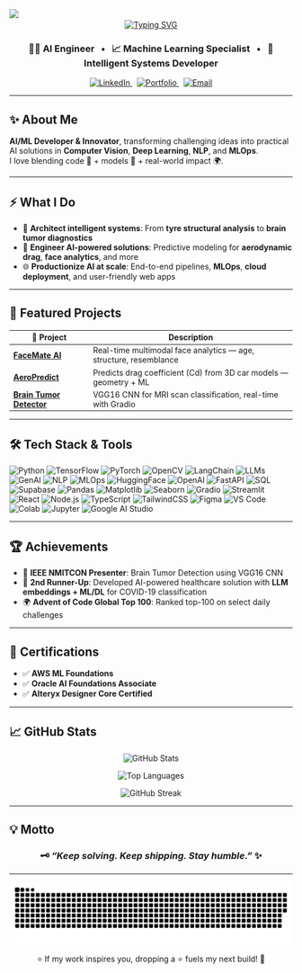 <img aligns="right" src="https://visitor-badge.laobi.icu/badge?page_id=YugandranB.YugandranB"/>
<div align="center">
  <a href="https://git.io/typing-svg">
    <img src="https://readme-typing-svg.demolab.com?font=Chakra+Petch&size=70&duration=4000&pause=750&vCenter=true&width=800&height=100&lines=Hi+There!+%F0%9F%91%8B;I'm+Yugandran+B!;Welcome+To+My+Repo!+%F0%9F%A4%97" alt="Typing SVG" />
  </a>
</div>

<h3 align="center">
  👨‍💻 AI Engineer &nbsp; • &nbsp; 📈 Machine Learning Specialist &nbsp; • &nbsp; 🧠 Intelligent Systems Developer
</h3>


<!-- Socials -->
<p align="center">
  <a href="https://www.linkedin.com/in/yugandranb/" target="_blank">
    <img src="https://img.shields.io/badge/LinkedIn-0A66C2?style=for-the-badge&logo=linkedin&logoColor=white" alt="LinkedIn"/>
  </a>
  &nbsp;
  <a href="https://yugandranb.vercel.app/" target="_blank">
    <img src="https://img.shields.io/badge/Portfolio-000000?style=for-the-badge&logo=About.me&logoColor=white" alt="Portfolio"/>
  </a>
  &nbsp;
  <a href="mailto:yugandranbalaji@gmail.com">
    <img src="https://img.shields.io/badge/Email-D14836?style=for-the-badge&logo=gmail&logoColor=white" alt="Email"/>
  </a>
</p>

---

## ✨ About Me

**AI/ML Developer & Innovator**, transforming challenging ideas into practical AI solutions in **Computer Vision**, **Deep Learning**, **NLP**, and **MLOps**.  
I love blending code 🧩 + models 🧠 + real-world impact 🌍.

---

## ⚡ What I Do

- 🧠 **Architect intelligent systems**: From **tyre structural analysis** to **brain tumor diagnostics**
- 🚀 **Engineer AI-powered solutions**: Predictive modeling for **aerodynamic drag**, **face analytics**, and more
- 🌐 **Productionize AI at scale**: End-to-end pipelines, **MLOps**, **cloud deployment**, and user-friendly web apps

---

## 🚀 Featured Projects

| 📌 Project | Description |
|-----------|--------------|
| [**FaceMate AI**](https://facemateai.vercel.app/) | Real-time multimodal face analytics — age, structure, resemblance |
| [**AeroPredict**](https://github.com/YugandranB/AeroPredict) | Predicts drag coefficient (Cd) from 3D car models — geometry + ML |
| [**Brain Tumor Detector**](https://github.com/YugandranB/Brain-Tumor-Detector) | VGG16 CNN for MRI scan classification, real-time with Gradio |

---

## 🛠️ Tech Stack & Tools

![Python](https://img.shields.io/badge/-Python-3776AB?style=for-the-badge&logo=python&logoColor=white)
![TensorFlow](https://img.shields.io/badge/-TensorFlow-FF6F00?style=for-the-badge&logo=tensorflow&logoColor=white)
![PyTorch](https://img.shields.io/badge/-PyTorch-EE4C2C?style=for-the-badge&logo=pytorch&logoColor=white)
![OpenCV](https://img.shields.io/badge/-OpenCV-5C3EE8?style=for-the-badge&logo=opencv&logoColor=white)
![LangChain](https://img.shields.io/badge/-LangChain-00BFFF?style=for-the-badge&logo=python&logoColor=white)
![LLMs](https://img.shields.io/badge/-LLMs-800080?style=for-the-badge&logo=openai&logoColor=white)
![GenAI](https://img.shields.io/badge/-GenAI-FF69B4?style=for-the-badge&logo=openai&logoColor=white)
![NLP](https://img.shields.io/badge/-NLP-228B22?style=for-the-badge&logo=python&logoColor=white)
![MLOps](https://img.shields.io/badge/-MLOps-3E8EDE?style=for-the-badge&logo=python&logoColor=white)
![HuggingFace](https://img.shields.io/badge/-HuggingFace-FCC624?style=for-the-badge&logo=huggingface&logoColor=black)
![OpenAI](https://img.shields.io/badge/-OpenAI-412991?style=for-the-badge&logo=openai&logoColor=white)
![FastAPI](https://img.shields.io/badge/-FastAPI-009688?style=for-the-badge&logo=fastapi&logoColor=white)
![SQL](https://img.shields.io/badge/-SQL-4479A1?style=for-the-badge&logo=mysql&logoColor=white)
![Supabase](https://img.shields.io/badge/-Supabase-3ECF8E?style=for-the-badge&logo=supabase&logoColor=white)
![Pandas](https://img.shields.io/badge/-Pandas-150458?style=for-the-badge&logo=pandas&logoColor=white)
![Matplotlib](https://img.shields.io/badge/-Matplotlib-11557C?style=for-the-badge&logo=python&logoColor=white)
![Seaborn](https://img.shields.io/badge/-Seaborn-3B4D62?style=for-the-badge&logo=python&logoColor=white)
![Gradio](https://img.shields.io/badge/-Gradio-FFB600?style=for-the-badge&logo=python&logoColor=black)
![Streamlit](https://img.shields.io/badge/-Streamlit-FF4B4B?style=for-the-badge&logo=streamlit&logoColor=white)
![React](https://img.shields.io/badge/-React-61DAFB?style=for-the-badge&logo=react&logoColor=black)
![Node.js](https://img.shields.io/badge/-Node.js-339933?style=for-the-badge&logo=nodedotjs&logoColor=white)
![TypeScript](https://img.shields.io/badge/-TypeScript-007ACC?style=for-the-badge&logo=typescript&logoColor=white)
![TailwindCSS](https://img.shields.io/badge/-TailwindCSS-06B6D4?style=for-the-badge&logo=tailwindcss&logoColor=white)
![Figma](https://img.shields.io/badge/-Figma-F24E1E?style=for-the-badge&logo=figma&logoColor=white)
![VS Code](https://img.shields.io/badge/-VS%20Code-007ACC?style=for-the-badge&logo=visualstudiocode&logoColor=white)
![Colab](https://img.shields.io/badge/-Google%20Colab-F9AB00?style=for-the-badge&logo=googlecolab&logoColor=black)
![Jupyter](https://img.shields.io/badge/-Jupyter-F37626?style=for-the-badge&logo=jupyter&logoColor=white)
![Google AI Studio](https://img.shields.io/badge/-Google%20AI%20Studio-4285F4?style=for-the-badge&logo=google&logoColor=white)

---

## 🏆 Achievements

- 📰 **IEEE NMITCON Presenter**: Brain Tumor Detection using VGG16 CNN
- 🥈 **2nd Runner-Up**: Developed AI-powered healthcare solution with **LLM embeddings + ML/DL** for COVID-19 classification
- 🌍 **Advent of Code Global Top 100**: Ranked top-100 on select daily challenges

---

## 📜 Certifications

- ✅ **AWS ML Foundations**
- ✅ **Oracle AI Foundations Associate**
- ✅ **Alteryx Designer Core Certified**

---

## 📈 GitHub Stats

<p align="center">
  <img src="https://github-readme-stats.vercel.app/api?username=YugandranB&show_icons=true&theme=react" alt="GitHub Stats"/>
</p>
<p align="center">
  <img src="https://github-readme-stats.vercel.app/api/top-langs/?username=YugandranB&layout=compact&theme=react" alt="Top Languages"/>
</p>
<p align="center">
  <img src="https://streak-stats.demolab.com?user=YugandranB&theme=react" alt="GitHub Streak"/>
</p>

---

## 💡 Motto

<h3 align="center">
  <strong>🗝️ <em>“Keep solving. Keep shipping. Stay humble.”</em> ✨</strong>
</h3>

---

![Snake animation](https://github.com/YugandranB/YugandranB/blob/output/github-snake-dark.svg)

<p align="center">⭐ If my work inspires you, dropping a ⭐ fuels my next build! 🚀</p>









